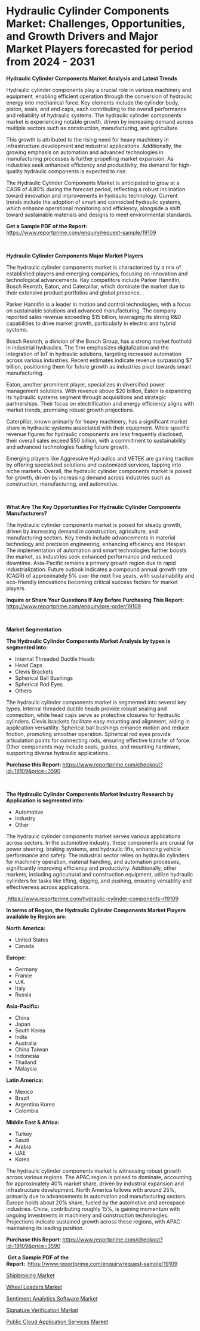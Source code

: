 <p><h1>Hydraulic Cylinder Components Market: Challenges, Opportunities, and Growth Drivers and Major Market Players forecasted for period from 2024 - 2031</h1></p><p><strong>Hydraulic Cylinder Components Market Analysis and Latest Trends</strong></p>
<p><p>Hydraulic cylinder components play a crucial role in various machinery and equipment, enabling efficient operation through the conversion of hydraulic energy into mechanical force. Key elements include the cylinder body, piston, seals, and end caps, each contributing to the overall performance and reliability of hydraulic systems. The hydraulic cylinder components market is experiencing notable growth, driven by increasing demand across multiple sectors such as construction, manufacturing, and agriculture. </p><p>This growth is attributed to the rising need for heavy machinery in infrastructure development and industrial applications. Additionally, the growing emphasis on automation and advanced technologies in manufacturing processes is further propelling market expansion. As industries seek enhanced efficiency and productivity, the demand for high-quality hydraulic components is expected to rise. </p><p>The Hydraulic Cylinder Components Market is anticipated to grow at a CAGR of 4.80% during the forecast period, reflecting a robust inclination toward innovation and improvements in hydraulic technology. Current trends include the adoption of smart and connected hydraulic systems, which enhance operational monitoring and efficiency, alongside a shift toward sustainable materials and designs to meet environmental standards.</p></p>
<p><strong>Get a Sample PDF of the Report:&nbsp;</strong> <a href="https://www.reportprime.com/enquiry/request-sample/19109?utm_campaign=1094&utm_medium=2&utm_source=Github&utm_content=ia&utm_term=22112024&utm_id=hydraulic-cylinder-components">https://www.reportprime.com/enquiry/request-sample/19109</a></p>
<p>&nbsp;</p>
<p><strong>Hydraulic Cylinder Components Major Market Players</strong></p>
<p><p>The hydraulic cylinder components market is characterized by a mix of established players and emerging companies, focusing on innovation and technological advancements. Key competitors include Parker Hannifin, Bosch Rexroth, Eaton, and Caterpillar, which dominate the market due to their extensive product portfolios and global presence.</p><p>Parker Hannifin is a leader in motion and control technologies, with a focus on sustainable solutions and advanced manufacturing. The company reported sales revenue exceeding $15 billion, leveraging its strong R&D capabilities to drive market growth, particularly in electric and hybrid systems.</p><p>Bosch Rexroth, a division of the Bosch Group, has a strong market foothold in industrial hydraulics. The firm emphasizes digitalization and the integration of IoT in hydraulic solutions, targeting increased automation across various industries. Recent estimates indicate revenue surpassing $7 billion, positioning them for future growth as industries pivot towards smart manufacturing.</p><p>Eaton, another prominent player, specializes in diversified power management solutions. With revenue above $20 billion, Eaton is expanding its hydraulic systems segment through acquisitions and strategic partnerships. Their focus on electrification and energy efficiency aligns with market trends, promising robust growth projections.</p><p>Caterpillar, known primarily for heavy machinery, has a significant market share in hydraulic systems associated with their equipment. While specific revenue figures for hydraulic components are less frequently disclosed, their overall sales exceed $50 billion, with a commitment to sustainability and advanced technologies fueling future growth.</p><p>Emerging players like Aggressive Hydraulics and VETEK are gaining traction by offering specialized solutions and customized services, tapping into niche markets. Overall, the hydraulic cylinder components market is poised for growth, driven by increasing demand across industries such as construction, manufacturing, and automotive.</p></p>
<p>&nbsp;</p>
<p><strong>What Are The Key Opportunities For Hydraulic Cylinder Components Manufacturers?</strong></p>
<p><p>The hydraulic cylinder components market is poised for steady growth, driven by increasing demand in construction, agriculture, and manufacturing sectors. Key trends include advancements in material technology and precision engineering, enhancing efficiency and lifespan. The implementation of automation and smart technologies further boosts the market, as industries seek enhanced performance and reduced downtime. Asia-Pacific remains a primary growth region due to rapid industrialization. Future outlook indicates a compound annual growth rate (CAGR) of approximately 5% over the next five years, with sustainability and eco-friendly innovations becoming critical success factors for market players.</p></p>
<p><strong>Inquire or Share Your Questions If Any Before Purchasing This Report:</strong> <a href="https://www.reportprime.com/enquiry/pre-order/19109?utm_campaign=1094&utm_medium=2&utm_source=Github&utm_content=ia&utm_term=22112024&utm_id=hydraulic-cylinder-components">https://www.reportprime.com/enquiry/pre-order/19109</a></p>
<p>&nbsp;</p>
<p><strong>Market Segmentation</strong></p>
<p><strong>The Hydraulic Cylinder Components Market Analysis by types is segmented into:</strong></p>
<p><ul><li>Internal Threaded Ductile Heads</li><li>Head Caps</li><li>Clevis Brackets</li><li>Spherical Ball Bushings</li><li>Spherical Rod Eyes</li><li>Others</li></ul></p>
<p><p>The hydraulic cylinder components market is segmented into several key types. Internal threaded ductile heads provide robust sealing and connection, while head caps serve as protective closures for hydraulic cylinders. Clevis brackets facilitate easy mounting and alignment, aiding in application versatility. Spherical ball bushings enhance motion and reduce friction, promoting smoother operation. Spherical rod eyes provide articulation points for connecting rods, ensuring effective transfer of force. Other components may include seals, guides, and mounting hardware, supporting diverse hydraulic applications.</p></p>
<p><strong>Purchase this Report:&nbsp;</strong><a href="https://www.reportprime.com/checkout?id=19109&price=3590&utm_campaign=1094&utm_medium=2&utm_source=Github&utm_content=ia&utm_term=22112024&utm_id=hydraulic-cylinder-components">https://www.reportprime.com/checkout?id=19109&price=3590</a></p>
<p>&nbsp;</p>
<p><strong>The Hydraulic Cylinder Components Market Industry Research by Application is segmented into:</strong></p>
<p><ul><li>Automotive</li><li>Industry</li><li>Other</li></ul></p>
<p><p>The hydraulic cylinder components market serves various applications across sectors. In the automotive industry, these components are crucial for power steering, braking systems, and hydraulic lifts, enhancing vehicle performance and safety. The industrial sector relies on hydraulic cylinders for machinery operation, material handling, and automation processes, significantly improving efficiency and productivity. Additionally, other markets, including agricultural and construction equipment, utilize hydraulic cylinders for tasks like lifting, digging, and pushing, ensuring versatility and effectiveness across applications.</p></p>
<p><a href="https://www.reportprime.com/hydraulic-cylinder-components-r19109?utm_campaign=1094&utm_medium=2&utm_source=Github&utm_content=ia&utm_term=22112024&utm_id=hydraulic-cylinder-components">&nbsp;https://www.reportprime.com/hydraulic-cylinder-components-r19109</a></p>
<p><strong>In terms of Region, the Hydraulic Cylinder Components Market Players available by Region are:</strong></p>
<p>
    <p> <strong> North America: </strong>
        <ul>
            <li>United States</li>
            <li>Canada</li>
        </ul>
        </p> 
    <p> <strong> Europe: </strong>
        <ul>
            <li>Germany</li>
            <li>France</li>
            <li>U.K.</li>
            <li>Italy</li>
            <li>Russia</li>
        </ul>
        </p> 
    <p> <strong> Asia-Pacific: </strong>
        <ul>
            <li>China</li>
            <li>Japan</li>
            <li>South Korea</li>
            <li>India</li>
            <li>Australia</li>
            <li>China Taiwan</li>
            <li>Indonesia</li>
            <li>Thailand</li>
            <li>Malaysia</li>
        </ul>
        </p> 
    <p> <strong> Latin America: </strong>
        <ul>
            <li>Mexico</li>
            <li>Brazil</li>
            <li>Argentina Korea</li>
            <li>Colombia</li>
        </ul>
        </p> 
    <p> <strong> Middle East & Africa: </strong>
        <ul>
            <li>Turkey</li>
            <li>Saudi</li>
            <li>Arabia</li>
            <li>UAE</li>
            <li>Korea</li>
        </ul>
    </p>
    </p>
<p><p>The hydraulic cylinder components market is witnessing robust growth across various regions. The APAC region is poised to dominate, accounting for approximately 40% market share, driven by industrial expansion and infrastructure development. North America follows with around 25%, primarily due to advancements in automation and manufacturing sectors. Europe holds about 20% share, fueled by the automotive and aerospace industries. China, contributing roughly 15%, is gaining momentum with ongoing investments in machinery and construction technologies. Projections indicate sustained growth across these regions, with APAC maintaining its leading position.</p></p>
<p><strong>Purchase this Report: </strong><a href="https://www.reportprime.com/checkout?id=19109&price=3590&utm_campaign=1094&utm_medium=2&utm_source=Github&utm_content=ia&utm_term=22112024&utm_id=hydraulic-cylinder-components">https://www.reportprime.com/checkout?id=19109&price=3590</a></p>
<p>&nbsp;<strong>Get a Sample PDF of the Report:&nbsp;&nbsp;</strong><a href="https://www.reportprime.com/enquiry/request-sample/19109?utm_campaign=1094&utm_medium=2&utm_source=Github&utm_content=ia&utm_term=22112024&utm_id=hydraulic-cylinder-components">https://www.reportprime.com/enquiry/request-sample/19109</a></p>
<p><strong></strong></p>
<p><p><a href="https://issuu.com/reportprime-2/docs/shipbroking-market-size-2030.pptx_6eafaad400ab94?utm_campaign=1094&utm_medium=2&utm_source=Github&utm_content=ia&utm_term=22112024&utm_id=hydraulic-cylinder-components">Shipbroking Market</a></p><p><a href="https://github.com/LilianFaulkner65/Market-Research-Report-List-1/blob/main/wheel-loaders-market.md?utm_campaign=1094&utm_medium=2&utm_source=Github&utm_content=ia&utm_term=22112024&utm_id=hydraulic-cylinder-components">Wheel Loaders Market</a></p><p><a href="https://www.linkedin.com/pulse/navigating-sentiment-analytics-software-market-incorporating-km6qe?utm_campaign=1094&utm_medium=2&utm_source=Github&utm_content=ia&utm_term=22112024&utm_id=hydraulic-cylinder-components">Sentiment Analytics Software Market</a></p><p><a href="https://issuu.com/reportprime-2/docs/signature-verification-market-size-_c1b4f9477e2ab3?utm_campaign=1094&utm_medium=2&utm_source=Github&utm_content=ia&utm_term=22112024&utm_id=hydraulic-cylinder-components">Signature Verification Market</a></p><p><a href="https://www.linkedin.com/pulse/future-innovation-global-public-cloud-application-services-dbjjc?utm_campaign=1094&utm_medium=2&utm_source=Github&utm_content=ia&utm_term=22112024&utm_id=hydraulic-cylinder-components">Public Cloud Application Services Market</a></p></p>